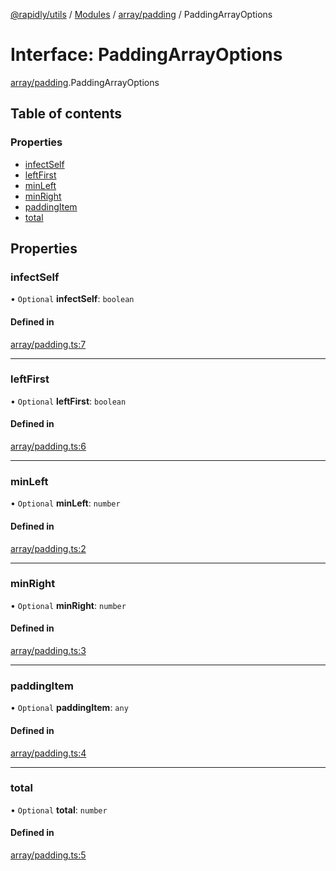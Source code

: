 [@rapidly/utils](../README.md) / [Modules](../modules.md) / [array/padding](../modules/array_padding.md) / PaddingArrayOptions

# Interface: PaddingArrayOptions

[array/padding](../modules/array_padding.md).PaddingArrayOptions

## Table of contents

### Properties

- [infectSelf](array_padding.PaddingArrayOptions.md#infectself)
- [leftFirst](array_padding.PaddingArrayOptions.md#leftfirst)
- [minLeft](array_padding.PaddingArrayOptions.md#minleft)
- [minRight](array_padding.PaddingArrayOptions.md#minright)
- [paddingItem](array_padding.PaddingArrayOptions.md#paddingitem)
- [total](array_padding.PaddingArrayOptions.md#total)

## Properties

### infectSelf

• `Optional` **infectSelf**: `boolean`

#### Defined in

[array/padding.ts:7](https://github.com/canguser/rapidly-utils/blob/fa1848d/main/array/padding.ts#L7)

___

### leftFirst

• `Optional` **leftFirst**: `boolean`

#### Defined in

[array/padding.ts:6](https://github.com/canguser/rapidly-utils/blob/fa1848d/main/array/padding.ts#L6)

___

### minLeft

• `Optional` **minLeft**: `number`

#### Defined in

[array/padding.ts:2](https://github.com/canguser/rapidly-utils/blob/fa1848d/main/array/padding.ts#L2)

___

### minRight

• `Optional` **minRight**: `number`

#### Defined in

[array/padding.ts:3](https://github.com/canguser/rapidly-utils/blob/fa1848d/main/array/padding.ts#L3)

___

### paddingItem

• `Optional` **paddingItem**: `any`

#### Defined in

[array/padding.ts:4](https://github.com/canguser/rapidly-utils/blob/fa1848d/main/array/padding.ts#L4)

___

### total

• `Optional` **total**: `number`

#### Defined in

[array/padding.ts:5](https://github.com/canguser/rapidly-utils/blob/fa1848d/main/array/padding.ts#L5)
